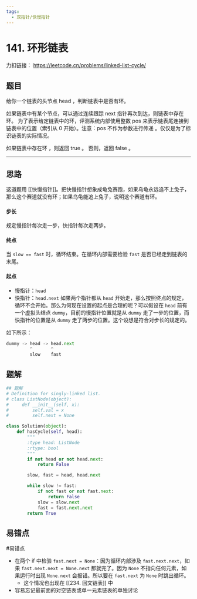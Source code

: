 ```yaml
---
tags:
  - 双指针/快慢指针
---
```


# 141. 环形链表

力扣链接： https://leetcode.cn/problems/linked-list-cycle/

## 题目
给你一个链表的头节点 head ，判断链表中是否有环。

如果链表中有某个节点，可以通过连续跟踪 next 指针再次到达，则链表中存在环。 为了表示给定链表中的环，评测系统内部使用整数 pos 来表示链表尾连接到链表中的位置（索引从 0 开始）。注意：pos 不作为参数进行传递 。仅仅是为了标识链表的实际情况。

如果链表中存在环 ，则返回 true 。 否则，返回 false 。

---
## 思路

这道题用 [[快慢指针]]。把快慢指针想象成龟兔赛跑，如果乌龟永远追不上兔子，那么这个赛道就没有环；如果乌龟能追上兔子，说明这个赛道有环。

#### 步长
规定慢指针每次走一步，快指针每次走两步。

#### 终点
当 `slow == fast` 时，循环结束。在循环内部需要检验 `fast` 是否已经走到链表的末尾。

#### 起点
- 慢指针：`head`
- 快指针：`head.next`
如果两个指针都从 `head` 开始走，那么按照终点的规定，循环不会开始。那么为何现在设置的起点是合理的呢？可以假设在 `head` 前有一个虚拟头结点 `dummy`，目前的慢指针位置就是从 `dummy` 走了一步的位置，而快指针的位置是从 `dummy` 走了两步的位置。这个设想是符合对步长的规定的。

如下所示：
```Python
dummy -> head -> head.next
		 ^       ^
		 slow    fast
```

## 题解
```Python
## 题解
# Definition for singly-linked list.
# class ListNode(object):
#     def __init__(self, x):
#         self.val = x
#         self.next = None

class Solution(object):
    def hasCycle(self, head):
        """
        :type head: ListNode
        :rtype: bool
        """
        if not head or not head.next:
            return False

        slow, fast = head, head.next

        while slow != fast:
            if not fast or not fast.next:
                return False
            slow = slow.next
            fast = fast.next.next
        return True
```

## 易错点
#易错点 
- 在两个 if 中检验 `fast.next = None`：因为循环内部涉及 `fast.next.next`，如果 `fast.next.next = None.next` 那就完了。因为 `None` 不指向任何元素，如果运行时出现 `None.next` 会报错。所以要在 `fast.next` 为 `None` 时跳出循环。
	- 这个情况也出现在 [[234. 回文链表]] 中
- 容易忘记最前面的对空链表或单一元素链表的单独讨论